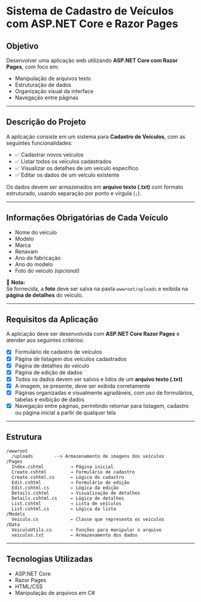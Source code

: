 # Sistema de Cadastro de Veículos com ASP.NET Core e Razor Pages

## Objetivo

Desenvolver uma aplicação web utilizando **ASP.NET Core com Razor Pages**, com foco em:

- Manipulação de arquivos texto
- Estruturação de dados
- Organização visual da interface
- Navegação entre páginas

---

## Descrição do Projeto

A aplicação consiste em um sistema para **Cadastro de Veículos**, com as seguintes funcionalidades:

- ✅ Cadastrar novos veículos  
- ✅ Listar todos os veículos cadastrados  
- ✅ Visualizar os detalhes de um veículo específico  
- ✅ Editar os dados de um veículo existente  

Os dados devem ser armazenados em **arquivo texto (.txt)** com formato estruturado, usando separação por ponto e vírgula (`;`).

---

## Informações Obrigatórias de Cada Veículo

- Nome do veículo  
- Modelo  
- Marca  
- Renavam  
- Ano de fabricação  
- Ano do modelo  
- Foto do veículo *(opcional)*  

📌 **Nota:**  
Se fornecida, a **foto** deve ser salva na pasta `wwwroot/uploads` e exibida na **página de detalhes** do veículo.

---

## Requisitos da Aplicação

A aplicação deve ser desenvolvida com **ASP.NET Core Razor Pages** e atender aos seguintes critérios:

- [x] Formulário de cadastro de veículos  
- [x] Página de listagem dos veículos cadastrados  
- [x] Página de detalhes do veículo  
- [x] Página de edição de dados  
- [x] Todos os dados devem ser salvos e lidos de um **arquivo texto (.txt)**  
- [x] A imagem, se presente, deve ser exibida corretamente  
- [x] Páginas organizadas e visualmente agradáveis, com uso de formulários, tabelas e exibição de dados  
- [x] Navegação entre páginas, permitindo retornar para listagem, cadastro ou página inicial a partir de qualquer tela  

---

## Estrutura 

```
/wwwroot
  /uploads        --> Armazenamento de imagens dos veículos
/Pages
  Index.cshtml          → Página inicial
  Create.cshtml         → Formulário de cadastro
  Create.cshtml.cs      ← Lógica do cadastro
  Edit.cshtml           → Formulário de edição
  Edit.cshtml.cs        ← Lógica da edição
  Details.cshtml        → Visualização de detalhes
  Details.cshtml.cs     ← Lógica de detalhes
  List.cshtml           → Lista de veículos
  List.cshtml.cs        ← Lógica da lista
/Models
  Veiculo.cs            ← Classe que representa os veículos
/Data
  VeiculoUtils.cs       ← Funções para manipular o arquivo
  veiculos.txt          ← Armazenamento dos dados

```

---

## Tecnologias Utilizadas

- ASP.NET Core
- Razor Pages
- HTML/CSS
- Manipulação de arquivos em C#
